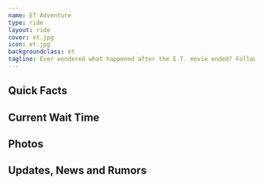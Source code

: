 ```yaml
---
name: ET Adventure
type: ride
layout: ride
cover: et.jpg
icon: et.jpg
backgroundclass: et
tagline: Ever wondered what happened after the E.T. movie ended? Follow along as E.T. takes riders back to his home planet in the signature flying bikes from the movie. But first, guests must evade capture as they make their way out of the base where E.T. is kept.
---
```


<div class="row">
    <div class="col-md-8">
        <h2>Quick Facts</h2>
    </div>
    <div class="col-md-4">
        <h2>Current Wait Time</h2>
    </div>
</div>
<div class="row">
    <div class="col-md-12">
        <h2>Photos</h2>
    </div>
</div>
<div class="row">
    <div class="col-md-12">
        <h2>Updates, News and Rumors</h2>
    </div>
</div>